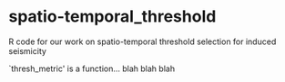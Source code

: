# spatio-temporal_threshold
 R code for our work on spatio-temporal threshold selection for induced seismicity

`thresh_metric' is a function... blah blah blah